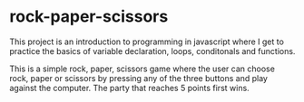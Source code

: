 # rock-paper-scissors
This project is an introduction to programming in javascript where I get to practice the basics of variable declaration, loops, conditonals and functions.

This is a simple rock, paper, scissors game where the user can choose rock, paper or scissors by pressing any of the three buttons and play against the computer. The party that reaches 5 points first wins. 
